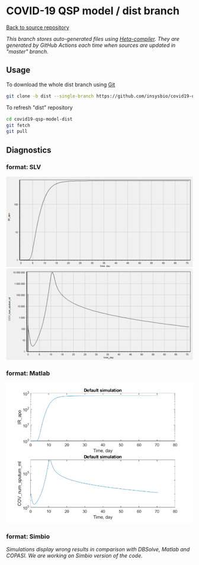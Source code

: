 # COVID-19 QSP model / dist branch

[Back to source repository](https://github.com/insysbio/covid19-qsp-model)

*This branch stores auto-generated files using [Heta-compiler](https://hetalang.github.io). They are  generated by GitHub Actions each time when sources are updated in "master" branch.*

## Usage

To download the whole dist branch using [Git](https://git-scm.com/)

```sh
git clone -b dist --single-branch https://github.com/insysbio/covid19-qsp-model.git covid19-qsp-model-dist
```

To refresh "dist" repository

```sh
cd covid19-qsp-model-dist
git fetch
git pull
```

## Diagnostics

### format: SLV

![default-dbsolve-IR_apo](./plots/default-dbsolve-IR_apo.png)
![default-dbsolve-COV_num_sputum_ml](./plots/default-dbsolve-COV_num_sputum_ml.png)

### format: Matlab

![default-matlab-plot](./plots/default-matlab-plot.png)

### format: Simbio

*Simulations display wrong results in comparison with DBSolve, Matlab and COPASI. 
We are working on Simbio version of the code.*
